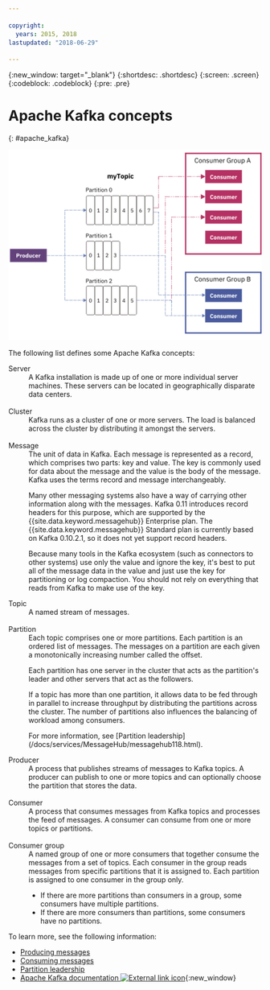 ```yaml
---

copyright:
  years: 2015, 2018
lastupdated: "2018-06-29"

---
```


{:new_window: target="_blank"}
{:shortdesc: .shortdesc}
{:screen: .screen}
{:codeblock: .codeblock}
{:pre: .pre}

# Apache Kafka concepts
{: #apache_kafka}

![Kafka architecture diagram.](kafka_overview.png "Diagram that shows a Kafka architecture. A producer is feeding into a Kafka topic over 3 partitions and the messages are then being subscribed to by consumers.")


The following list defines some Apache Kafka concepts:

<dl>
<dt>Server</dt>
<dd>A Kafka installation is made up of one or more individual server machines. These servers can be located in geographically disparate data centers. 
</dd>
<br/>
<dt>Cluster</dt>
<dd>Kafka runs as a cluster of one or more servers. The load is balanced across the cluster by distributing it amongst the servers.</dd>
<br/>
<dt>Message</dt>
<dd>The unit of data in Kafka. Each message is represented as a record, which comprises two parts: key and value. The key is commonly used for data about the message and the value is the body of the message. Kafka uses the terms record and message interchangeably. 

<p>Many other messaging systems also have a way of carrying other information along with the messages. Kafka 0.11 introduces record headers for this purpose, which are supported by the {{site.data.keyword.messagehub}} Enterprise plan. The {{site.data.keyword.messagehub}} Standard plan is currently based on Kafka 0.10.2.1, so it does not yet support record headers. </p> 

<p>Because many tools in the Kafka ecosystem (such as connectors to other systems) use only the value and ignore the key, it's best to put all of the message data in the value and just use the key for partitioning or log compaction. You should not rely on everything that reads from Kafka to make use of the key.</p>   </dd>
<dt>Topic</dt>
<dd>A named stream of messages.</dd>
<br/>
<dt>Partition</dt>
<dd>Each topic comprises one or more partitions. Each partition is an ordered list of messages. The messages on a partition are each given a monotonically increasing number called the offset. 
<p>Each partition has one server in the cluster that acts as the partition's leader and other servers that act as the followers.<p>
<p>If a topic has more than one partition, it allows data to be fed through in parallel to increase throughput by distributing the partitions across the cluster. The number of partitions also influences the balancing of workload among consumers.</p>
<p>For more information, see [Partition leadership](/docs/services/MessageHub/messagehub118.html).</dd>
<dt>Producer</dt>
<dd>A process that publishes streams of messages to Kafka topics. A producer can publish to one or
more topics and can optionally choose the partition that stores the data.<br/></dd>
<br/>
<dt>Consumer </dt>
<dd>A process that consumes messages from Kafka topics and processes the feed of messages. A consumer can consume from one or more topics or partitions.</dd>
<br/>
<dt>Consumer group</dt>
<dd>A named group of one or more consumers that together consume the messages from a set of topics. Each consumer in the group reads messages from specific partitions that it is assigned to. Each partition is assigned to one consumer in the group only.
<ul>
<li>If there are more partitions than consumers in a group, some consumers have multiple
partitions.</li>
<li>If there are more consumers than partitions, some consumers have no partitions.</li>
</ul>
</dd>
</dl>

To learn more, see the following information:
- [Producing messages](/docs/services/MessageHub/messagehub112.html)
- [Consuming messages](/docs/services/MessageHub/messagehub114.html) 
- [Partition leadership](/docs/services/MessageHub/messagehub118.html) 
- [Apache Kafka documentation ![External link icon](../../icons/launch-glyph.svg "External link icon")](http://kafka.apache.org/documentation.html){:new_window} 


<!-- 27/06/18 Karen: removing - suggestion from James

## {{site.data.keyword.messagehub}} plans
{{site.data.keyword.messagehub}} is available as two different plans depending on your requirements: Standard and Enterprise.

* Choose the Standard plan if you want event ingest and distribution capabilities, where you pay for what you use and share infrastructure with others.
* Choose the Enterprise plan if data isolation, guaranteed performance, and increased retention are important considerations. 

For more information, see [Choosing your plan](/docs/services/EventStreams/eventstreams085.html).
-->



